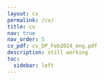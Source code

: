 ```yaml
---
layout: cv
permalink: /cv/
title: cv
nav: true
nav_order: 5
cv_pdf: cv_DP_Feb2024_eng.pdf
description: still working
toc:
  sidebar: left
---
```


